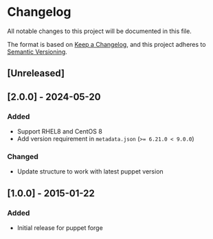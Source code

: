 # Changelog

All notable changes to this project will be documented in this file.

The format is based on [Keep a Changelog](https://keepachangelog.com/en/1.0.0/),
and this project adheres to [Semantic Versioning](https://semver.org/spec/v2.0.0.html).

## [Unreleased]

## [2.0.0] - 2024-05-20

### Added

- Support RHEL8 and CentOS 8
- Add version requirement in `metadata.json` (`>= 6.21.0 < 9.0.0`)

### Changed

- Update structure to work with latest puppet version

## [1.0.0] - 2015-01-22

### Added

- Initial release for puppet forge
